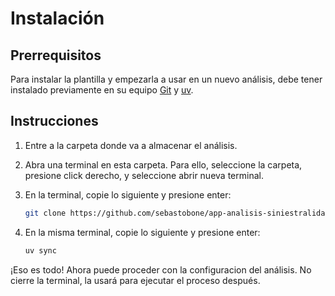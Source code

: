 # Instalación

## Prerrequisitos

Para instalar la plantilla y empezarla a usar en un nuevo análisis, debe tener instalado previamente en su equipo [Git](https://git-scm.com/) y [uv](https://docs.astral.sh/uv/getting-started/installation/).

## Instrucciones

1. Entre a la carpeta donde va a almacenar el análisis.
2. Abra una terminal en esta carpeta. Para ello, seleccione la carpeta, presione click derecho, y seleccione abrir nueva terminal.
3. En la terminal, copie lo siguiente y presione enter:

    ``` sh
    git clone https://github.com/sebastobone/app-analisis-siniestralidad.git
    ```

4. En la misma terminal, copie lo siguiente y presione enter:

    ``` sh
    uv sync
    ```

¡Eso es todo! Ahora puede proceder con la configuracion del análisis. No cierre la terminal, la usará para ejecutar el proceso después.
